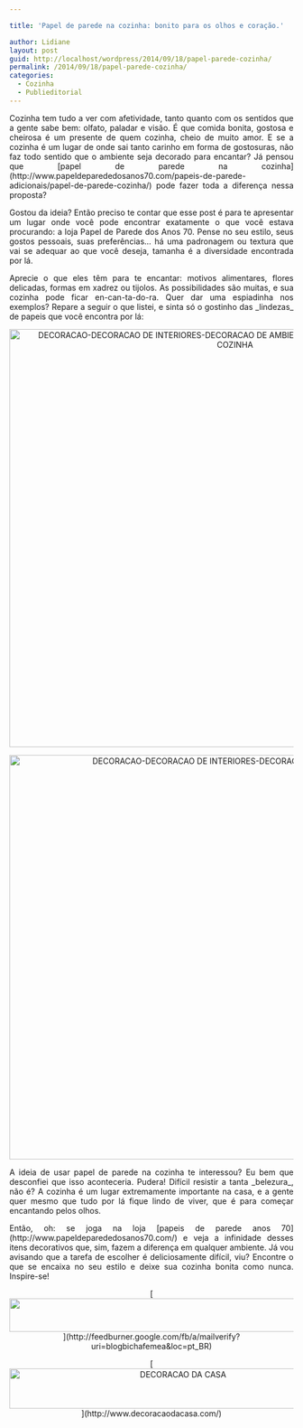 ```yaml
---

title: 'Papel de parede na cozinha: bonito para os olhos e coração.'

author: Lidiane
layout: post
guid: http://localhost/wordpress/2014/09/18/papel-parede-cozinha/
permalink: /2014/09/18/papel-parede-cozinha/
categories:
  - Cozinha
  - Publieditorial
---
```

<p align="justify">
  Cozinha tem tudo a ver com afetividade, tanto quanto com os sentidos que a gente sabe bem: olfato, paladar e visão. É que comida bonita, gostosa e cheirosa é um presente de quem cozinha, cheio de muito amor. E se a cozinha é um lugar de onde sai tanto carinho em forma de gostosuras, não faz todo sentido que o ambiente seja decorado para encantar? Já pensou que [papel de parede na cozinha](http://www.papeldeparededosanos70.com/papeis-de-parede-adicionais/papel-de-parede-cozinha/)  pode fazer toda a diferença nessa proposta?
</p>

<p align="justify">
  Gostou da ideia? Então preciso te contar que esse post é para te apresentar um lugar onde você pode encontrar exatamente o que você estava procurando: a loja Papel de Parede dos Anos 70. Pense no seu estilo, seus gostos pessoais, suas preferências… há uma padronagem ou textura que vai se adequar ao que você deseja, tamanha é a diversidade encontrada por lá.
</p>

<p align="justify">
  Aprecie o que eles têm para te encantar: motivos alimentares, flores delicadas, formas em xadrez ou tijolos. As possibilidades são muitas, e sua cozinha pode ficar en-can-ta-do-ra. Quer dar uma espiadinha nos exemplos? Repare a seguir o que listei, e sinta só o gostinho das _lindezas_ de papeis que você encontra por lá:
</p>

<p align="center">
  <a href="http://www.trololodemulher.com.br/blog/wp-content/uploads/2014/09/DECORACAO-DECORACAO-DE-INTERIORES-DECORACAO-DE-AMBIENTES-COZINHA-PAPEL-DE-PAREDE-NA-COZINHA.png"><img class="alignnone size-full wp-image-10409" src="http://www.trololodemulher.com.br/blog/wp-content/uploads/2014/09/DECORACAO-DECORACAO-DE-INTERIORES-DECORACAO-DE-AMBIENTES-COZINHA-PAPEL-DE-PAREDE-NA-COZINHA.png" alt="DECORACAO-DECORACAO DE INTERIORES-DECORACAO DE AMBIENTES-COZINHA-PAPEL DE PAREDE NA COZINHA" width="800" height="740" /></a>
</p>

<p align="center">
  <a href="http://www.trololodemulher.com.br/blog/wp-content/uploads/2014/09/DECORACAO-DECORACAO-DE-INTERIORES-DECORACAO-DE-AMBIENTES-COZINHA-PAPEL-DE-PAREDE-NA-COZINHA2.png"><img class="alignnone size-full wp-image-10410" src="http://www.trololodemulher.com.br/blog/wp-content/uploads/2014/09/DECORACAO-DECORACAO-DE-INTERIORES-DECORACAO-DE-AMBIENTES-COZINHA-PAPEL-DE-PAREDE-NA-COZINHA2.png" alt="DECORACAO-DECORACAO DE INTERIORES-DECORACAO DE AMBIENTES-COZINHA-PAPEL DE PAREDE NA COZINHA[2]" width="1079" height="716" /></a>
</p>

<p align="justify">
  A ideia de usar papel de parede na cozinha te interessou? Eu bem que desconfiei que isso aconteceria. Pudera! Difícil resistir a tanta _belezura_, não é? A cozinha é um lugar extremamente importante na casa, e a gente quer mesmo que tudo por lá fique lindo de viver, que é para começar encantando pelos olhos.
</p>

<p align="justify">
  Então, oh: se joga na loja [papeis de parede anos 70](http://www.papeldeparededosanos70.com/)  e veja a infinidade desses itens decorativos que, sim, fazem a diferença em qualquer ambiente. Já vou avisando que a tarefa de escolher é deliciosamente difícil, viu? Encontre o que se encaixa no seu estilo e deixe sua cozinha bonita como nunca. Inspire-se!
</p>

<p align="center">
  [<img class="alignnone size-full wp-image-8451" title="Assine o Bicha Fêmea grátis!" src="http://www.trololodemulher.com.br/blog/wp-content/uploads/2012/01/rodapé.png" alt="" width="600" height="59" />](http://feedburner.google.com/fb/a/mailverify?uri=blogbichafemea&loc=pt_BR) 
</p>

<p align="center">
  [<img class="alignnone size-full wp-image-10262" src="http://www.trololodemulher.com.br/blog/wp-content/uploads/2014/07/DECORACAO-DA-CASA.png" alt="DECORACAO DA CASA" width="600" height="71" />](http://www.decoracaodacasa.com/) 
</p>

&nbsp;

<p align="justify">